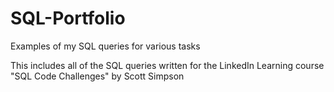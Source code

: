 # SQL-Portfolio
Examples of my SQL queries for various tasks

This includes all of the SQL queries written for the LinkedIn Learning course "SQL Code Challenges" by Scott Simpson
